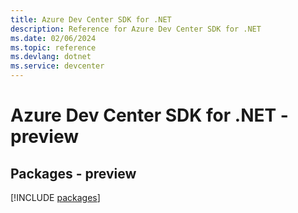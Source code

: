 ```yaml
---
title: Azure Dev Center SDK for .NET
description: Reference for Azure Dev Center SDK for .NET
ms.date: 02/06/2024
ms.topic: reference
ms.devlang: dotnet
ms.service: devcenter
---
```

# Azure Dev Center SDK for .NET - preview
## Packages - preview
[!INCLUDE [packages](dev-center-index.md)]